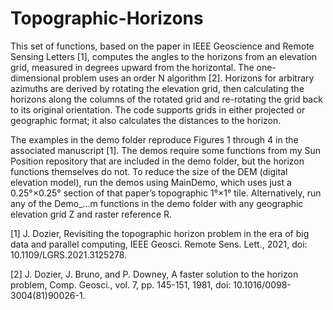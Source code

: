 # Topographic-Horizons

This set of functions, based on the paper in IEEE Geoscience and Remote Sensing Letters [1],  computes the angles to the horizons from an elevation grid, measured in degrees upward from the horizontal. The one-dimensional problem uses an order N algorithm [2]. Horizons for arbitrary azimuths are derived by rotating the elevation grid, then calculating the horizons along the columns of the rotated grid and re-rotating the grid back to its original orientation. The code supports grids in either projected or geographic format; it also calculates the distances to the horizon.

The examples in the demo folder reproduce Figures 1 through 4 in the associated manuscript [1]. The demos require some functions from my Sun Position repository that are included in the demo folder, but the horizon functions themselves do not. To reduce the size of the DEM (digital elevation model), run the demos using MainDemo, which uses just a 0.25°×0.25° section of that paper’s topographic 1°×1° tile. Alternatively, run any of the Demo_...m functions in the demo folder with any geographic elevation grid Z and raster reference R.

[1]	J. Dozier, Revisiting the topographic horizon problem in the era of big data and parallel computing, IEEE Geosci. Remote Sens. Lett., 2021, doi: 10.1109/LGRS.2021.3125278.

[2]	J. Dozier, J. Bruno, and P. Downey, A faster solution to the horizon problem, Comp. Geosci., vol. 7, pp. 145-151, 1981, doi: 10.1016/0098-3004(81)90026-1.
